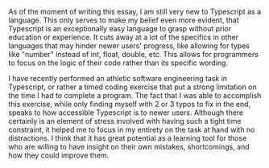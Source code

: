 As of the moment of writing this essay, I am still very new to Typescript as a language. This only serves to make my belief even more evident, that Typescript is an exceptionally easy language to grasp without prior education or experience. It cuts away at a lot of the specifics in other languages that may hinder newer users' progress, like allowing for types like "number" instead of int, float, double, etc. This allows for programmers to focus on the logic of their code rather than its specific wording.



I have recently performed an athletic software engineering task in Typescript, or rather a timed coding exercise that put a strong limitation on the time I had to complete a program. The fact that I was able to accomplish this exercise, while only finding myself with 2 or 3 typos to fix in the end, speaks to how accessible Typescript is to newer users. Although there certainly is an element of stress involved with having such a tight time constraint, it helped me to focus in my entirety on the task at hand with no distractions. I think that it has great potential as a learning tool for those who are willing to have insight on their own mistakes, shortcomings, and how they could improve them.